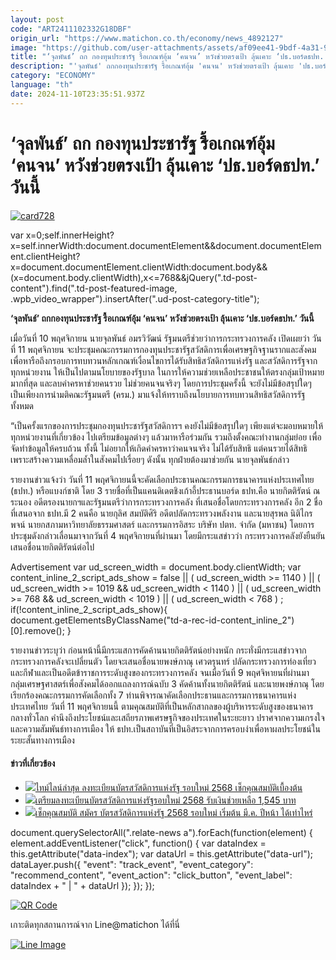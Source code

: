 ```yaml
---
layout: post
code: "ART2411102332G18DBF"
origin_url: "https://www.matichon.co.th/economy/news_4892127"
image: "https://github.com/user-attachments/assets/af09ee41-9bdf-4a31-9fa3-00f948589245"
title: "‘จุลพันธ์’ ถก กองทุนประชารัฐ รื้อเกณฑ์อุ้ม ‘คนจน’ หวังช่วยตรงเป้า ลุ้นเคาะ ‘ปธ.บอร์ดธปท.’ วันนี้"
description: "'จุลพันธ์' ถกกองทุนประชารัฐ รื้อเกณฑ์อุ้ม 'คนจน' หวังช่วยตรงเป้า ลุ้นเคาะ 'ปธ.บอร์ดธปท.' วันนี้"
category: "ECONOMY"
language: "th"
date: 2024-11-10T23:35:51.937Z
---
```


# ‘จุลพันธ์’ ถก กองทุนประชารัฐ รื้อเกณฑ์อุ้ม ‘คนจน’ หวังช่วยตรงเป้า ลุ้นเคาะ ‘ปธ.บอร์ดธปท.’ วันนี้

[![](https://www.matichon.co.th/wp-content/uploads/2024/11/card728.jpg "card728")](https://www.matichon.co.th/wp-content/uploads/2024/11/card728.jpg)

var x=0;self.innerHeight?x=self.innerWidth:document.documentElement&&document.documentElement.clientHeight?x=document.documentElement.clientWidth:document.body&&(x=document.body.clientWidth),x<=768&&jQuery(".td-post-content").find(".td-post-featured-image, .wpb\_video\_wrapper").insertAfter(".ud-post-category-title");

**‘จุลพันธ์’ ถกกองทุนประชารัฐ รื้อเกณฑ์อุ้ม ‘คนจน’ หวังช่วยตรงเป้า ลุ้นเคาะ ‘ปธ.บอร์ดธปท.’ วันนี้**

เมื่อวันที่ 10 พฤศจิกายน นายจุลพันธ์ อมรวิวัฒน์ รัฐมนตรีช่วยว่าการกระทรวงการคลัง เปิดเผยว่า วันที่ 11 พฤศจิกายน จะประชุมคณะกรรมการกองทุนประชารัฐสวัสดิการเพื่อเศรษฐกิจฐานรากและสังคม เพื่อหารือถึงกรอบการทบทวนหลักเกณฑ์เงื่อนไขการได้รับสิทธิสวัสดิการแห่งรัฐ และสวัสดิการรัฐจากทุกหน่วยงาน ให้เป็นไปตามนโยบายของรัฐบาล ในการให้ความช่วยเหลือประชาชนให้ตรงกลุ่มเป้าหมายมากที่สุด และลบคำครหาช่วยคนรวย ไม่ช่วยคนจนจริงๆ โดยการประชุมครั้งนี้ จะยังไม่มีข้อสรุปใดๆ เป็นเพียงการนำมติคณะรัฐมนตรี (ครม.) มาแจ้งให้ทราบถึงนโยบายการทบทวนสิทธิสวัสดิการรัฐทั้งหมด

“เป็นครั้งแรกของการประชุมกองทุนประชารัฐสวัสดิการฯ คงยังไม่มีข้อสรุปใดๆ เพียงแต่จะมอบหมายให้ทุกหน่วยงานที่เกี่ยวข้อง ไปเตรียมข้อมูลต่างๆ แล้วมาหารือร่วมกัน รวมถึงตั้งคณะทำงานกลุ่มย่อย เพื่อจัดทำข้อมูลให้ครบถ้วน ทั้งนี้ ไม่อยากให้เกิดคำครหาว่าคนจนจริง ไม่ได้รับสิทธิ แต่คนรวยได้สิทธิ เพราะสร้างความเหลื่อมล้ำในสังคมไปเรื่อยๆ ดังนั้น ทุกฝ่ายต้องมาช่วยกัน นายจุลพันธ์กล่าว

รายงานข่าวแจ้งว่า วันที่ 11 พฤศจิกายนนี้จะคัดเลือกประธานคณะกรรมการธนาคารแห่งประเทศไทย (ธปท.) หรือแบงก์ชาติ โดย 3 รายชื่อที่เป็นแคนดิเดตชิงเก้าอี้ประธานบอร์ด ธปท.คือ นายกิตติรัตน์ ณ ระนอง อดีตรองนายกฯและรัฐมนตรีว่าการกระทรวงการคลัง ที่เสนอชื่อโดยกระทรวงการคลัง อีก 2 ชื่อที่เสนอจาก ธปท.มี 2 คนคือ นายกุลิศ สมบัติศิริ อดีตปลัดกระทรวงพลังงาน และนายสุรพล นิติไกรพจน์ นายกสภามหาวิทยาลัยธรรมศาสตร์ และกรรมการอิสระ บริษัท ปตท. จำกัด (มหาชน) โดยการประชุมดังกล่าวเลื่อนมาจากวันที่ 4 พฤศจิกายนที่ผ่านมา โดยมีกระแสข่าวว่า กระทรวงการคลังยังยืนยันเสนอชื่อนายกิตติรัตน์ต่อไป

Advertisement var ud\_screen\_width = document.body.clientWidth; var content\_inline\_2\_script\_ads\_show = false || ( ud\_screen\_width >= 1140 ) || ( ud\_screen\_width >= 1019 && ud\_screen\_width < 1140 ) || ( ud\_screen\_width >= 768 && ud\_screen\_width < 1019 ) || ( ud\_screen\_width < 768 ) ; if(!content\_inline\_2\_script\_ads\_show){ document.getElementsByClassName("td-a-rec-id-content\_inline\_2")\[0\].remove(); }

รายงานข่าวระบุว่า ก่อนหน้านี้มีกระแสการคัดค้านนายกิตติรัตน์อย่างหนัก กระทั่งมีกระแสข่าวจากกระทรวงการคลังจะเปลี่ยนตัว โดยจะเสนอชื่อนายพงษ์ภาณุ เศวตรุนทร์ ปลัดกระทรวงการท่องเที่ยวและกีฬาและเป็นอดีตข้าราชการระดับสูงของกระทรวงการคลัง จนเมื่อวันที่ 9 พฤศจิหายนที่ผ่านมา กลุ่มเศรษฐศาสตร์เพื่อสังคมได้ออกแถลงการณ์ฉบับ 3 คัดค้านทั้งนายกิตติรัตน์ และนายพงษ์ภาณุ โดยเรียกร้องคณะกรรมการคัดเลือกทั้ง 7 ท่านพิจารณาคัดเลือกประธานและกรรมการธนาคารแห่งประเทศไทย วันที่ 11 พฤศจิกายนนี้ ตามคุณสมบัติที่เป็นหลักสากลของผู้บริหารระดับสูงของธนาคารกลางทั่วโลก คำนึงถึงประโยชน์และเสถียรภาพเศรษฐกิจของประเทศในระยะยาว ปราศจากความเกรงใจและความสัมพันธ์ทางการเมือง ให้ ธปท.เป็นสถาบันที่เป็นอิสระจากการครอบงำเพื่อหาผลประโยชน์ในระยะสั้นทางการเมือง

#### ข่าวที่เกี่ยวข้อง

*   [![](https://www.matichon.co.th/wp-content/uploads/2022/09/บัตรสวัสดิการแห่งรัฐ.jpg)ไทม์ไลน์ล่าสุด ลงทะเบียนบัตรสวัสดิการแห่งรัฐ รอบใหม่ 2568 เช็กคุณสมบัติเบื้องต้น](https://www.matichon.co.th/economy/news_4870527)
*   [![](https://www.matichon.co.th/wp-content/uploads/2024/10/บัตรคนจน2.jpg)เตรียมลงทะเบียนบัตรสวัสดิการแห่งรัฐรอบใหม่ 2568 รับเงินช่วยเหลือ 1,545 บาท](https://www.matichon.co.th/economy/news_4864187)
*   [![](https://www.matichon.co.th/wp-content/uploads/2024/10/1584145412568.jpg)เช็กคุณสมบัติ สมัคร บัตรสวัสดิการแห่งรัฐ 2568 รอบใหม่ เริ่มต้น มี.ค. ปีหน้า ได้เท่าไหร่](https://www.matichon.co.th/bullet-news-today/news_4848988)

document.querySelectorAll(".relate-news a").forEach(function(element) { element.addEventListener("click", function() { var dataIndex = this.getAttribute("data-index"); var dataUrl = this.getAttribute("data-url"); dataLayer.push({ "event": "track\_event", "event\_category": "recommend\_content", "event\_action": "click\_button", "event\_label": dataIndex + " | " + dataUrl }); }); });

[![QR Code](https://www.matichon.co.th/wp-content/uploads/2023/07/wob1371z.jpg)](https://lin.ee/ht0nDxX)

เกาะติดทุกสถานการณ์จาก Line@matichon ได้ที่นี่

[![Line Image](https://www.matichon.co.th/wp-content/uploads/2023/07/th.png)](https://lin.ee/ht0nDxX)